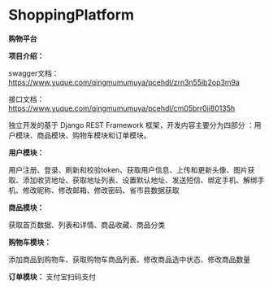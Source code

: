 # ShoppingPlatform
**购物平台**

**项目介绍：**

swagger文档：https://www.yuque.com/qingmumumuya/pcehdl/zrn3n55ib2op3m9a

接口文档：https://www.yuque.com/qingmumumuya/pcehdl/cm05brr0ii80135h

独立开发的基于 Django REST Framework 框架，开发内容主要分为四部分 ：用户模块、商品模块、购物车模块和订单模块。

**用户模块：**

用户注册、登录、刷新和校验token、获取用户信息、上传和更新头像、图片获取、添加收货地址、获取地址列表、设置默认地址、发送短信、绑定手机、解绑手机、修改昵称、修改邮箱、修改密码、省市县数据获取

**商品模块：**

获取首页数据、列表和详情、商品收藏、商品分类

**购物车模块：**

添加商品到购物车、获取购物车商品列表、修改商品选中状态、修改商品数量

**订单模块：**
支付宝扫码支付

